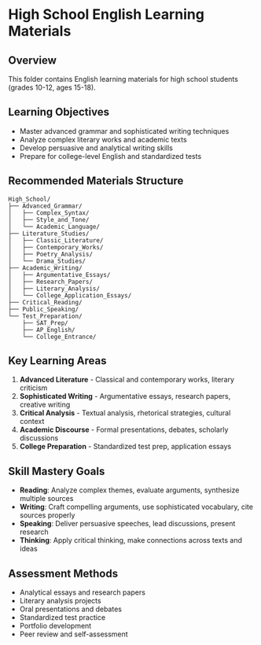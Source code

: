 # High School English Learning Materials
<!-- 高中英语学习材料 -->

## Overview
<!-- 概述 -->
This folder contains English learning materials for high school students (grades 10-12, ages 15-18).

## Learning Objectives
<!-- 学习目标 -->
- Master advanced grammar and sophisticated writing techniques
- Analyze complex literary works and academic texts
- Develop persuasive and analytical writing skills
- Prepare for college-level English and standardized tests

## Recommended Materials Structure
<!-- 推荐材料结构 -->
```
High_School/
├── Advanced_Grammar/
│   ├── Complex_Syntax/
│   ├── Style_and_Tone/
│   └── Academic_Language/
├── Literature_Studies/
│   ├── Classic_Literature/
│   ├── Contemporary_Works/
│   ├── Poetry_Analysis/
│   └── Drama_Studies/
├── Academic_Writing/
│   ├── Argumentative_Essays/
│   ├── Research_Papers/
│   ├── Literary_Analysis/
│   └── College_Application_Essays/
├── Critical_Reading/
├── Public_Speaking/
└── Test_Preparation/
    ├── SAT_Prep/
    ├── AP_English/
    └── College_Entrance/
```

## Key Learning Areas
<!-- 关键学习领域 -->
1. **Advanced Literature** - Classical and contemporary works, literary criticism
2. **Sophisticated Writing** - Argumentative essays, research papers, creative writing
3. **Critical Analysis** - Textual analysis, rhetorical strategies, cultural context
4. **Academic Discourse** - Formal presentations, debates, scholarly discussions
5. **College Preparation** - Standardized test prep, application essays

## Skill Mastery Goals
<!-- 技能掌握目标 -->
- **Reading**: Analyze complex themes, evaluate arguments, synthesize multiple sources
- **Writing**: Craft compelling arguments, use sophisticated vocabulary, cite sources properly
- **Speaking**: Deliver persuasive speeches, lead discussions, present research
- **Thinking**: Apply critical thinking, make connections across texts and ideas

## Assessment Methods
<!-- 评估方法 -->
- Analytical essays and research papers
- Literary analysis projects
- Oral presentations and debates
- Standardized test practice
- Portfolio development
- Peer review and self-assessment
